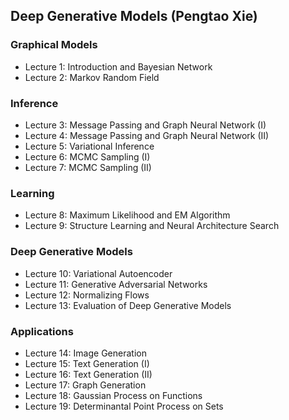 ## Deep Generative Models (Pengtao Xie)

### Graphical Models
* Lecture 1: Introduction and Bayesian Network
* Lecture 2: Markov Random Field

### Inference
* Lecture 3: Message Passing and Graph Neural Network (I)
* Lecture 4: Message Passing and Graph Neural Network (II)
* Lecture 5: Variational Inference
* Lecture 6: MCMC Sampling (I)
* Lecture 7: MCMC Sampling (II)

### Learning
* Lecture 8: Maximum Likelihood and EM Algorithm
* Lecture 9: Structure Learning and Neural Architecture Search

### Deep Generative Models
* Lecture 10: Variational Autoencoder
* Lecture 11: Generative Adversarial Networks
* Lecture 12: Normalizing Flows
* Lecture 13: Evaluation of Deep Generative Models

### Applications
* Lecture 14: Image Generation
* Lecture 15: Text Generation (I)
* Lecture 16: Text Generation (II)
* Lecture 17: Graph Generation
* Lecture 18: Gaussian Process on Functions
* Lecture 19: Determinantal Point Process on Sets

